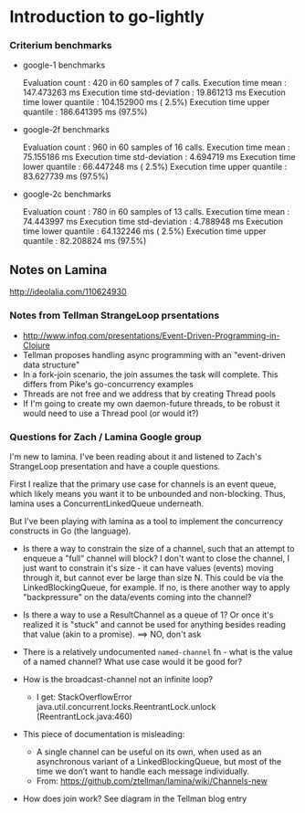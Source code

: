 # Introduction to go-lightly

### Criterium benchmarks
* google-1 benchmarks
 
    Evaluation count : 420 in 60 samples of 7 calls.
                 Execution time mean : 147.473263 ms
        Execution time std-deviation : 19.861213 ms
       Execution time lower quantile : 104.152900 ms ( 2.5%)
       Execution time upper quantile : 186.641395 ms (97.5%)

* google-2f benchmarks

    Evaluation count : 960 in 60 samples of 16 calls.
                 Execution time mean : 75.155186 ms
        Execution time std-deviation : 4.694719 ms
       Execution time lower quantile : 66.447248 ms ( 2.5%)
       Execution time upper quantile : 83.627739 ms (97.5%)

* google-2c benchmarks

    Evaluation count : 780 in 60 samples of 13 calls.
                 Execution time mean : 74.443997 ms
        Execution time std-deviation : 4.788948 ms
       Execution time lower quantile : 64.132246 ms ( 2.5%)
       Execution time upper quantile : 82.208824 ms (97.5%)


## Notes on Lamina

http://ideolalia.com/110624930

### Notes from Tellman StrangeLoop prsentations
* http://www.infoq.com/presentations/Event-Driven-Programming-in-Clojure
* Tellman proposes handling async programming with an "event-driven data structure"
* In a fork-join scenario, the join assumes the task will complete. This differs from Pike's go-concurrency examples
* Threads are not free and we address that by creating Thread pools
 * If I'm going to create my own daemon-future threads, to be robust it would need to use a Thread pool (or would it?)


### Questions for Zach / Lamina Google group

I'm new to lamina.  I've been reading about it and listened to Zach's StrangeLoop presentation and have a couple questions.

First I realize that the primary use case for channels is an event queue, which likely means you want it to be unbounded and non-blocking. Thus, lamina uses a ConcurrentLinkedQueue underneath.

But I've been playing with lamina as a tool to implement the concurrency constructs in Go (the language).

* Is there a way to constrain the size of a channel, such that an attempt to enqueue a "full" channel will block?  I don't want to close the channel, I just want to constrain it's size - it can have values (events) moving through it, but cannot ever be large than size N.  This could be via the LinkedBlockingQueue, for example.  If no, is there another way to apply "backpressure" on the data/events coming into the channel?

* Is there a way to use a ResultChannel as a queue of 1?  Or once it's realized it is "stuck" and cannot be used for anything besides reading that value (akin to a promise).
==> NO, don't ask

* There is a relatively undocumented `named-channel` fn - what is the value of a named channel?  What use case would it be good for? 

* How is the broadcast-channel not an infinite loop?
  * I get: StackOverflowError   java.util.concurrent.locks.ReentrantLock.unlock (ReentrantLock.java:460)

* This piece of documentation is misleading:
  * A single channel can be useful on its own, when used as an asynchronous variant of a LinkedBlockingQueue, but most of the time we don’t want to handle each message individually.
  * From: https://github.com/ztellman/lamina/wiki/Channels-new


* How does join work?  See diagram in the Tellman blog entry
